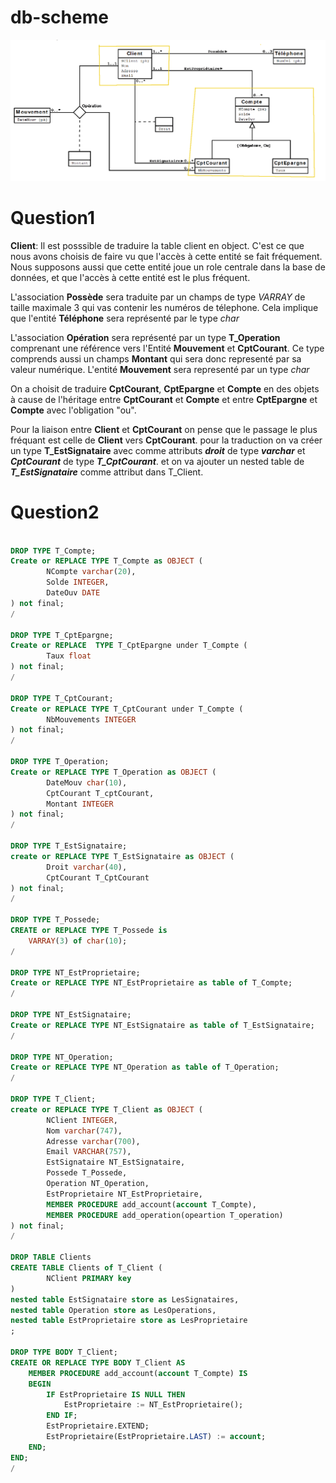 # db-scheme
![Schèmas Base de Données](SchemasBdd.png)

# Question1

**Client**: Il est posssible de traduire la table client en object. C'est ce que nous avons choisis de faire vu que l'accès à cette entité se fait fréquement. Nous supposons aussi que cette entité joue un role centrale dans la base de données, et que l'accès à cette entité est le plus fréquent. 

L'association **Possède** sera traduite par un champs de type *VARRAY* de taille maximale 3 qui vas contenir les numéros de télephone. Cela implique que l'entité **Téléphone** sera représenté par le type *char*

L'association **Opération** sera représenté par un type **T_Operation** comprenant une référence vers l'Entité **Mouvement** et **CptCourant**. Ce type comprends aussi un champs **Montant** qui sera donc representé par sa valeur numérique. L'entité **Mouvement** sera representé par un type *char*

On a choisit de traduire **CptCourant**, **CptEpargne** et **Compte** en des objets à cause de l'héritage entre **CptCourant** et **Compte** et entre **CptEpargne** et **Compte** avec l'obligation "ou".

Pour la liaison entre **Client** et **CptCourant** on pense que le passage le plus fréquant est celle de **Client** vers **CptCourant**. pour la traduction on va créer un type **T_EstSignataire** avec comme 
attributs ***droit*** de type ***varchar*** et ***CptCourant*** de type ***T_CptCourant***. et on va ajouter un nested table de ***T_EstSignataire*** comme attribut dans T_Client.

# Question2

```SQL

DROP TYPE T_Compte;
Create or REPLACE TYPE T_Compte as OBJECT (
        NCompte varchar(20),
        Solde INTEGER,
        DateOuv DATE
) not final;
/

DROP TYPE T_CptEpargne;
Create or REPLACE  TYPE T_CptEpargne under T_Compte (
        Taux float
) not final;
/

DROP TYPE T_CptCourant;
Create or REPLACE TYPE T_CptCourant under T_Compte (
        NbMouvements INTEGER
) not final;
/

DROP TYPE T_Operation;
Create or REPLACE TYPE T_Operation as OBJECT (
        DateMouv char(10),
        CptCourant T_cptCourant,
        Montant INTEGER
) not final;
/

DROP TYPE T_EstSignataire;
create or REPLACE TYPE T_EstSignataire as OBJECT (
        Droit varchar(40),
        CptCourant T_CptCourant
) not final;
/

DROP TYPE T_Possede;
CREATE or REPLACE TYPE T_Possede is 
    VARRAY(3) of char(10);
/

DROP TYPE NT_EstProprietaire;
Create or REPLACE TYPE NT_EstProprietaire as table of T_Compte;
/

DROP TYPE NT_EstSignataire;
Create or REPLACE TYPE NT_EstSignataire as table of T_EstSignataire;
/

DROP TYPE NT_Operation;
Create or REPLACE TYPE NT_Operation as table of T_Operation;
/

DROP TYPE T_Client;
create or REPLACE TYPE T_Client as OBJECT (
        NClient INTEGER,
        Nom varchar(747),
        Adresse varchar(700),
        Email VARCHAR(757),
        EstSignataire NT_EstSignataire,
        Possede T_Possede,
        Operation NT_Operation,
        EstProprietaire NT_EstProprietaire,
        MEMBER PROCEDURE add_account(account T_Compte),
        MEMBER PROCEDURE add_operation(opeartion T_operation)
) not final;
/

DROP TABLE Clients
CREATE TABLE Clients of T_Client (
        NClient PRIMARY key
)
nested table EstSignataire store as LesSignataires,
nested table Operation store as LesOperations,
nested table EstProprietaire store as LesProprietaire
;

DROP TYPE BODY T_Client;
CREATE OR REPLACE TYPE BODY T_Client AS
    MEMBER PROCEDURE add_account(account T_Compte) IS
    BEGIN
        IF EstProprietaire IS NULL THEN
            EstProprietaire := NT_EstProprietaire();
        END IF;
        EstProprietaire.EXTEND;
        EstProprietaire(EstProprietaire.LAST) := account;
    END;
END;
/
```